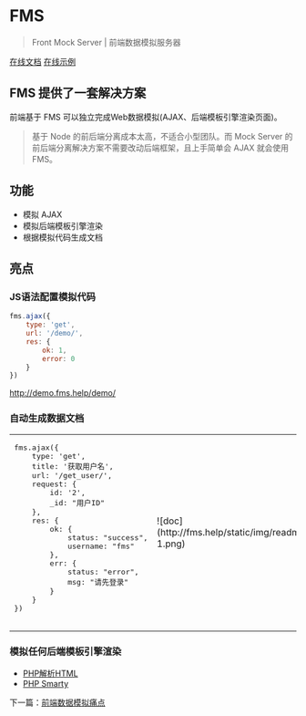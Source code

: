 # FMS
> Front Mock Server | 前端数据模拟服务器

<a href="http://fms.help/" target="_blank" class="btn btn-info">在线文档</a>
<a href="http://demo.fms.help/" target="_blank" class="btn btn-danger">在线示例</a>

## FMS 提供了一套解决方案
前端基于 FMS 可以独立完成Web数据模拟(AJAX、后端模板引擎渲染页面)。

> 基于 Node 的前后端分离成本太高，不适合小型团队。而 Mock Server 的前后端分离解决方案不需要改动后端框架，且上手简单会 AJAX 就会使用 FMS。

## 功能
- 模拟 AJAX
- 模拟后端模板引擎渲染
- 根据模拟代码生成文档

## 亮点
### JS语法配置模拟代码
```js
fms.ajax({
    type: 'get',
    url: '/demo/',
    res: {
        ok: 1,
        error: 0
    }
})
```

http://demo.fms.help/demo/

### 自动生成数据文档
<table>
    <tr>
        <td>
            <pre>
fms.ajax({
    type: 'get',    
    title: '获取用户名',
    url: '/get_user/',
    request: {
        id: '2',
        _id: "用户ID"
    },
    res: {
        ok: {
            status: "success",
            username: "fms"
        },
        err: {
            status: "error",
            msg: "请先登录"
        }
    }
})
            </pre>
        </td>
        <td>
            ![doc](http://fms.help/static/img/readme-1.png)
        </td>
    </tr>
</table>


### 模拟任何后端模板引擎渲染

- [PHP解析HTML](https://github.com/nimojs/fms-phpecho)
- [PHP Smarty](https://github.com/nimojs/fms-smarty)


下一篇：[前端数据模拟痛点](http://fms.help/why-use-fms.html)